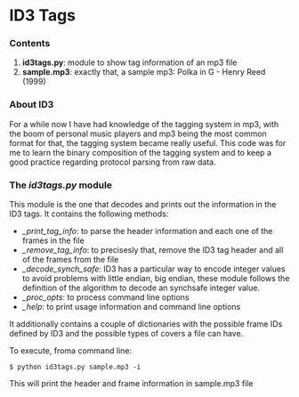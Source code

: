 # ID3 Tags

### Contents
1. **id3tags.py**: module to show tag information of an mp3 file
2. **sample.mp3**: exactly that, a sample mp3: Polka in G - Henry Reed (1999)

### About ID3
For a while now I have had knowledge of the tagging system in mp3, with the boom of personal music players and mp3 being the most common format for that, the tagging system became really useful. This code was for me to learn the binary composition of the tagging system and to keep a good practice regarding protocol parsing from raw data. 

### The *id3tags.py* module
This module is the one that decodes and prints out the information in the ID3 tags. It contains the following methods:

* *_print_tag_info*: to parse the header information and each one of the frames in the file
* *_remove_tag_info*: to precisesly that, remove the ID3 tag header and all of the frames from the file
* *_decode_synch_safe*: ID3 has a particular way to encode integer values to avoid problems with little endian, big endian, these module follows the definition of the algorithm to decode an synchsafe integer value.
* *_proc_opts*: to process command line options
* *_help*: to print usage information and command line options

It additionally contains a couple of dictionaries with the possible frame IDs defined by ID3 and the possible types of covers a file can have.

To execute, froma command line:

    $ python id3tags.py sample.mp3 -i

This will print the header and frame information in sample.mp3 file